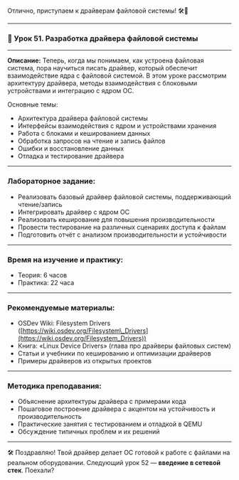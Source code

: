 Отлично, приступаем к драйверам файловой системы! 🛠️📂

---

### 🔹 Урок 51. Разработка драйвера файловой системы

---

**Описание:**
Теперь, когда мы понимаем, как устроена файловая система, пора научиться писать драйвер, который обеспечит взаимодействие ядра с файловой системой. В этом уроке рассмотрим архитектуру драйвера, методы взаимодействия с блоковыми устройствами и интеграцию с ядром ОС.

Основные темы:

* Архитектура драйвера файловой системы
* Интерфейсы взаимодействия с ядром и устройствами хранения
* Работа с блоками и кешированием данных
* Обработка запросов на чтение и запись файлов
* Ошибки и восстановление данных
* Отладка и тестирование драйвера

---

### Лабораторное задание:

* Реализовать базовый драйвер файловой системы, поддерживающий чтение/запись
* Интегрировать драйвер с ядром ОС
* Реализовать кеширование для повышения производительности
* Провести тестирование на различных сценариях доступа к файлам
* Подготовить отчёт с анализом производительности и устойчивости

---

### Время на изучение и практику:

* Теория: 6 часов
* Практика: 22 часа

---

### Рекомендуемые материалы:

* OSDev Wiki: Filesystem Drivers ([https://wiki.osdev.org/Filesystem\_Drivers](https://wiki.osdev.org/Filesystem_Drivers))
* Книга: «Linux Device Drivers» (глава про драйверы файловых систем)
* Статьи и учебники по кешированию и оптимизации драйверов
* Примеры драйверов из открытых проектов

---

### Методика преподавания:

* Объяснение архитектуры драйвера с примерами кода
* Пошаговое построение драйвера с акцентом на устойчивость и производительность
* Практические занятия с тестированием и отладкой в QEMU
* Обсуждение типичных проблем и их решений

---

🛠️ Поздравляю! Твой драйвер делает ОС готовой к работе с файлами на реальном оборудовании. Следующий урок 52 — **введение в сетевой стек**. Поехали?

